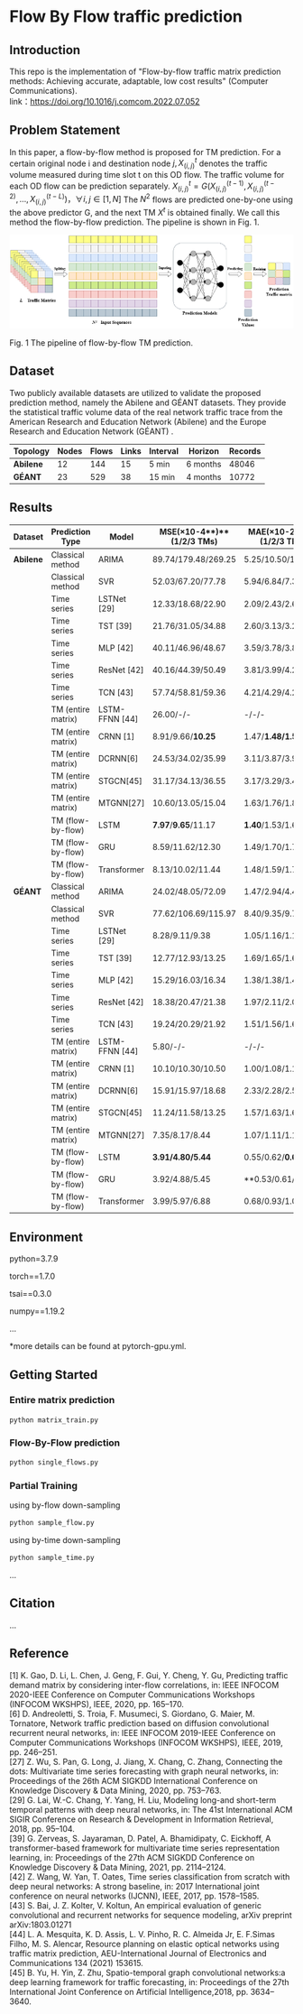 # Flow By Flow traffic prediction

## Introduction
This repo is the implementation of "Flow-by-flow traffic matrix prediction methods: Achieving accurate, adaptable, low cost results" (Computer Communications).  
link：https://doi.org/10.1016/j.comcom.2022.07.052


## Problem Statement
In this paper, a flow-by-flow method is proposed for TM prediction. For a certain original node i and destination node $j, X_(i,j)^t$ denotes the traffic volume measured during time slot t on this OD flow. The traffic volume for each OD flow can be prediction separately.
$X_(i,j)^t=G(X_(i,j)^(t-1),X_(i,j)^(t-2),…,X_(i,j)^(t-L) )，∀i,j∈[1,N]$
The $N^2$ flows are predicted one-by-one using the above predictor G, and the next TM $X^t$ is obtained finally. We call this method the flow-by-flow prediction. The pipeline is shown in Fig. 1.

![](figures/figure1.png)

Fig. 1 The pipeline of flow-by-flow TM prediction. 




## Dataset
Two publicly available datasets are utilized to validate the proposed prediction method, namely the Abilene and GÉANT datasets. They provide the statistical traffic volume data of the real network traffic trace from the American Research and Education Network (Abilene)  and the Europe Research and Education Network (GÉANT) .

| **Topology** | **Nodes** | **Flows** | **Links** | **Interval** | **Horizon** | **Records** |
| ------------ | --------- | --------- | --------- | ------------ | ----------- | ----------- |
| **Abilene**  | 12        | 144       | 15        | 5 min        | 6 months    | 48046       |
| **GÉANT**    | 23        | 529       | 38        | 15 min       | 4 months    | 10772       |



## Results

| **Dataset** | **Prediction Type** | **Model**      | **MSE(**×10-4**)**  **(1/2/3 TMs)** | **MAE(**×10-2**)**  **(1/2/3 TMs)** |
| ----------- | ------------------- | -------------- | ----------------------------------- | ----------------------------------- |
| **Abilene** | Classical method    | ARIMA          | 89.74/179.48/269.25                 | 5.25/10.50/15.76                    |
|             | Classical method    | SVR            | 52.03/67.20/77.78                   | 5.94/6.84/7.32                      |
|             | Time series         | LSTNet [29]    | 12.33/18.68/22.90                   | 2.09/2.43/2.65                      |
|             | Time series         | TST [39]       | 21.76/31.05/34.88                   | 2.60/3.13/3.28                      |
|             | Time series         | MLP [42]       | 40.11/46.96/48.67                   | 3.59/3.78/3.84                      |
|             | Time series         | ResNet [42]    | 40.16/44.39/50.49                   | 3.81/3.99/4.26                      |
|             | Time series         | TCN [43]       | 57.74/58.81/59.36                   | 4.21/4.29/4.24                      |
|             | TM (entire matrix)  | LSTM-FFNN [44] | 26.00/-/-                           | -/-/-                               |
|             | TM (entire matrix)  | CRNN [1]       | 8.91/9.66/**10.25**                 | 1.47/**1.48/1.54**                  |
|             | TM (entire matrix)  | DCRNN[6]       | 24.53/34.02/35.99                   | 3.11/3.87/3.99                      |
|             | TM (entire matrix)  | STGCN[45]      | 31.17/34.13/36.55                   | 3.17/3.29/3.49                      |
|             | TM (entire matrix)  | MTGNN[27]      | 10.60/13.05/15.04                   | 1.63/1.76/1.86                      |
|             | TM (flow-by-flow)   | LSTM           | **7.97**/**9.65**/11.17             | **1.40**/1.53/1.67                  |
|             | TM (flow-by-flow)   | GRU            | 8.59/11.62/12.30                    | 1.49/1.70/1.79                      |
|             | TM (flow-by-flow)   | Transformer    | 8.13/10.02/11.44                    | 1.48/1.59/1.72                      |
| **GÉANT**   | Classical method    | ARIMA          | 24.02/48.05/72.09                   | 1.47/2.94/4.40                      |
|             | Classical method    | SVR            | 77.62/106.69/115.97                 | 8.40/9.35/9.79                      |
|             | Time series         | LSTNet [29]    | 8.28/9.11/9.38                      | 1.05/1.16/1.17                      |
|             | Time series         | TST [39]       | 12.77/12.93/13.25                   | 1.69/1.65/1.69                      |
|             | Time series         | MLP [42]       | 15.29/16.03/16.34                   | 1.38/1.38/1.40                      |
|             | Time series         | ResNet [42]    | 18.38/20.47/21.38                   | 1.97/2.11/2.09                      |
|             | Time series         | TCN [43]       | 19.24/20.29/21.92                   | 1.51/1.56/1.64                      |
|             | TM (entire matrix)  | LSTM-FFNN [44] | 5.80/-/-                            | -/-/-                               |
|             | TM (entire matrix)  | CRNN [1]       | 10.10/10.30/10.50                   | 1.00/1.08/1.19                      |
|             | TM (entire matrix)  | DCRNN[6]       | 15.91/15.97/18.68                   | 2.33/2.28/2.52                      |
|             | TM (entire matrix)  | STGCN[45]      | 11.24/11.58/13.25                   | 1.57/1.63/1.64                      |
|             | TM (entire matrix)  | MTGNN[27]      | 7.35/8.17/8.44                      | 1.07/1.11/1.11                      |
|             | TM (flow-by-flow)   | LSTM           | **3.91/4.80/5.44**                  | 0.55/0.62/**0.64**                  |
|             | TM (flow-by-flow)   | GRU            | 3.92/4.88/5.45                      | **0.53/0.61/**0.71                  |
|             | TM (flow-by-flow)   | Transformer    | 3.99/5.97/6.88                      | 0.68/0.93/1.04                      |



## Environment

python=3.7.9

torch==1.7.0

tsai==0.3.0

numpy==1.19.2

...

*more details can be found at pytorch-gpu.yml.

## Getting Started

### Entire matrix prediction

```
python matrix_train.py
```

### Flow-By-Flow prediction

```python
python single_flows.py
```

### Partial Training

using by-flow down-sampling

```python
python sample_flow.py
```

using by-time down-sampling

```python
python sample_time.py
```

...

## Citation

...
## Reference
[1] K. Gao, D. Li, L. Chen, J. Geng, F. Gui, Y. Cheng, Y. Gu, Predicting traffic demand matrix by considering inter-flow correlations, in: IEEE INFOCOM 2020-IEEE Conference on Computer Communications Workshops (INFOCOM WKSHPS), IEEE, 2020, pp. 165–170.  
[6] D. Andreoletti, S. Troia, F. Musumeci, S. Giordano, G. Maier, M. Tornatore, Network traffic prediction based on diffusion convolutional recurrent neural networks, in: IEEE INFOCOM 2019-IEEE Conference on Computer Communications Workshops (INFOCOM WKSHPS), IEEE, 2019, pp. 246–251.  
[27] Z. Wu, S. Pan, G. Long, J. Jiang, X. Chang, C. Zhang, Connecting the dots: Multivariate time series forecasting with graph neural networks, in: Proceedings of the 26th ACM SIGKDD International Conference on Knowledge Discovery & Data Mining, 2020, pp. 753–763.  
[29] G. Lai, W.-C. Chang, Y. Yang, H. Liu, Modeling long-and short-term temporal patterns with deep neural networks, in: The 41st International ACM SIGIR Conference on Research & Development in Information Retrieval, 2018, pp. 95–104.  
[39] G. Zerveas, S. Jayaraman, D. Patel, A. Bhamidipaty, C. Eickhoff, A transformer-based framework for multivariate time series representation learning, in: Proceedings of the 27th ACM SIGKDD Conference on Knowledge Discovery & Data Mining, 2021, pp. 2114–2124.  
[42] Z. Wang, W. Yan, T. Oates, Time series classification from scratch with deep neural networks: A strong baseline, in: 2017 International joint conference on neural networks (IJCNN), IEEE, 2017, pp. 1578–1585.  
[43] S. Bai, J. Z. Kolter, V. Koltun, An empirical evaluation of generic convolutional and recurrent networks for sequence modeling, arXiv preprint arXiv:1803.01271  
[44] L. A. Mesquita, K. D. Assis, L. V. Pinho, R. C. Almeida Jr, E. F.Simas Filho, M. S. Alencar, Resource planning on elastic optical networks using traffic matrix prediction, AEU-International Journal of Electronics and Communications 134 (2021) 153615.  
[45] B. Yu, H. Yin, Z. Zhu, Spatio-temporal graph convolutional networks:a deep learning framework for traffic forecasting, in: Proceedings of the 27th International Joint Conference on Artificial Intelligence,2018, pp. 3634–3640.

